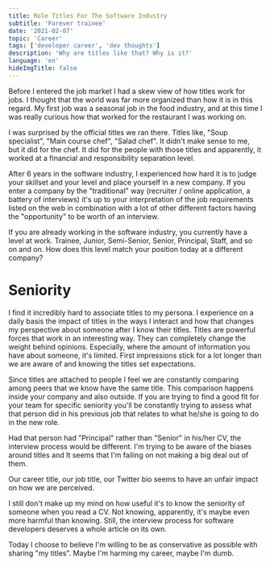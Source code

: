 ```yaml
---
title: Role Titles For The Software Industry
subtitle: 'Forever trainee'
date: '2021-02-07'
topic: 'Career'
tags: ['developer career', 'dev thoughts']
description: 'Why are titles like that? Why is it?'
language: 'en'
hideImgTitle: false
---
```


Before I entered the job market I had a skew view of how titles work for jobs. I thought that the world was far more organized than how it is in this regard. My first job was a seasonal job in the food industry, and at this time I was really curious how that worked for the restaurant I was working on.

I was surprised by the official titles we ran there. Titles like, "Soup specialist", "Main course chef", "Salad chef". It didn't make sense to me, but it did for the chef. It did for the people with those titles and apparently, it worked at a financial and responsibility separation level.

After 6 years in the software industry, I experienced how hard it is to judge your skillset and your level and place yourself in a new company. If you enter a company by the "traditional" way (recruiter / online application, a battery of interviews) it's up to your interpretation of the job requirements listed on the web in combination with a lot of other different factors having the "opportunity" to be worth of an interview.

If you are already working in the software industry, you currently have a level at work. Trainee, Junior, Semi-Senior, Senior, Principal, Staff, and so on and on. How does this level match your position today at a different company?

# Seniority

I find it incredibly hard to associate titles to my persona. I experience on a daily basis the impact of titles in the ways I interact and how that changes my perspective about someone after I know their titles. Titles are powerful forces that work in an interesting way. They can completely change the weight behind opinions. Especially, where the amount of information you have about someone, it's limited. First impressions stick for a lot longer than we are aware of and knowing the titles set expectations.

Since titles are attached to people I feel we are constantly comparing among peers that we know have the same title. This comparison happens inside your company and also outside. If you are trying to find a good fit for your team for specific seniority you'll be constantly trying to assess what that person did in his previous job that relates to what he/she is going to do in the new role.

Had that person had "Principal" rather than "Senior" in his/her CV, the interview process would be different. I'm trying to be aware of the biases around titles and It seems that I'm failing on not making a big deal out of them.

Our career title, our job title, our Twitter bio seems to have an unfair impact on how we are perceived.

I still don't make up my mind on how useful it's to know the seniority of someone when you read a CV. Not knowing, apparently, it's maybe even more harmful than knowing. Still, the interview process for software developers deserves a whole article on its own.

Today I choose to believe I'm willing to be as conservative as possible with sharing "my titles". Maybe I'm harming my career, maybe I'm dumb.
